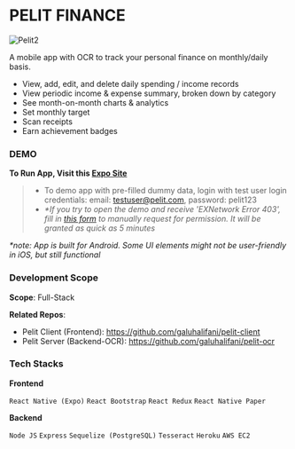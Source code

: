 # PELIT FINANCE

![Pelit2](https://user-images.githubusercontent.com/81514521/129082859-975480ce-525f-4523-8476-eb0ce1fc45fc.jpg)

A mobile app with OCR to track your personal finance on monthly/daily basis. 

- View, add, edit, and delete daily spending / income records
- View periodic income & expense summary, broken down by category
- See month-on-month charts & analytics
- Set monthly target
- Scan receipts
- Earn achievement badges 

### DEMO
**To Run App, Visit this [Expo Site](https://expo.dev/@galuhalifani/pelit-finance)**

>- To demo app with pre-filled dummy data, login with test user login credentials: email: testuser@pelit.com,  password: pelit123
>- _*If you try to open the demo and receive 'EXNetwork Error 403', fill in [this form](https://forms.gle/SHsVTU98665cS13e7) to manually request for permission. It will be granted as quick as 5 minutes_

_*note: App is built for Android. Some UI elements might not be user-friendly in iOS, but still functional_

### Development Scope
**Scope**: Full-Stack

**Related Repos**:

- Pelit Client (Frontend): https://github.com/galuhalifani/pelit-client
- Pelit Server (Backend-OCR): https://github.com/galuhalifani/pelit-ocr

### Tech Stacks
**Frontend**

```React Native (Expo)```
```React Bootstrap```
```React Redux```
```React Native Paper```

**Backend**

```Node JS```
```Express```
```Sequelize (PostgreSQL)```
```Tesseract```
```Heroku```
```AWS EC2```
